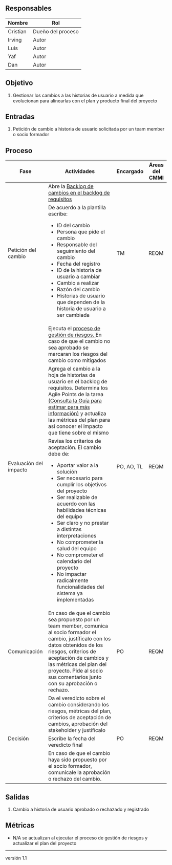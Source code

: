 ## Responsables

Nombre     | Rol
-----------|------------------
Cristian   | Dueño del proceso
Irving     | Autor
Luis       | Autor
Yaf     | Autor
Dan       | Autor

## Objetivo
1. Gestionar los cambios a las historias de usuario a medida que evolucionan para alinearlas con el plan y producto final del proyecto

## Entradas
1. Petición de cambio a historia de usuario solicitada por un team member o socio formador 

## Proceso
<table>
  <thead>
    <tr>
      <th>Fase</th>
      <th>Actividades</th>
      <th>Encargado</th>
      <th>Áreas del CMMI</th>
    </tr>
  </thead>
  <tbody>
    <tr>
      <td rowspan="2">Petición del cambio</td>
      <td> Abre la <a href="https://docs.google.com/spreadsheets/d/1o6jLgBaUGFCco-8gIZqd8Ng3zqUKfJYZudfaI9Bqu-0/edit#gid=1185110039"> Backlog de cambios en el backlog de requisitos </a></td>
      <td rowspan="2">TM</td>
      <td rowspan="2">REQM</td>
    </tr>
    <tr>
      <td>De acuerdo a la plantilla escribe:
        <ul>
          <li>ID del cambio</li>
          <li>Persona que pide el cambio</li>
          <li>Responsable del seguimiento del cambio</li>
          <li>Fecha del registro</li>
          <li>ID de la historia de usuario a cambiar</li>
          <li>Cambio a realizar</li>
          <li>Razón del cambio</li>
          <li>Historias de usuario que dependen de la historia de usuario a ser cambiada</li>
        </ul>
      </td>
    </tr>
    <tr>
      <td rowspan="3">Evaluación del impacto</td>
      <td>Ejecuta el  <a href="https://github.com/novaDepto/Nova/wiki/Proceso-de-gesti%C3%B3n-de-riesgos"> proceso de gestión de riesgos. </a> En caso de que el cambio no sea aprobado se marcaran los riesgos del cambio como mitigados</td>
      <td rowspan="3">PO, AO, TL</td>
      <td rowspan="3">REQM</td>
    </tr>
    <tr>
      <td>Agrega el cambio a la hoja de historias de usuario en el backlog de requisitos. Determina los Agile Points de la tarea <a href="https://github.com/novaDepto/Nova/wiki/Gu%C3%ADa-para-Estimar">(Consulta la Guía para estimar para más información)</a> y actualiza las métricas del plan para así conocer el impacto que tiene sobre el mismo</td>
    </tr>
    <tr>
      <td>Revisa los criterios de aceptación. El cambio debe de:
        <ul>
          <li>Aportar valor a la solución</li>
          <li>Ser necesario para cumplir los objetivos del proyecto</li>
          <li>Ser realizable de acuerdo con las habilidades técnicas del equipo</li>
          <li>Ser claro y no prestar a distintas interpretaciones</li>
          <li>No comprometer la salud del equipo</li>
          <li>No comprometer el calendario del proyecto</li>
          <li>No impactar radicalmente funcionalidades del sistema ya implementadas</li>
        </ul>
      </td>
    </tr>
    <tr>
      <td rowspan="1">Comunicación</td>
      <td>En caso de que el cambio sea propuesto por un team member, comunica al socio formador el cambio, justíficalo con los datos obtenidos de los riesgos, criterios de aceptación de cambios y las métricas del plan del proyecto. Pide al socio sus comentarios junto con su aprobación o rechazo. </td>
      <td rowspan="1">PO</td>
      <td rowspan="1">REQM</td>
    </tr> 
    <tr>
      <td rowspan="3">Decisión</td>
      <td>Da el veredicto sobre el cambio considerando los riesgos, métricas del plan, criterios de aceptación de cambios, aprobación del stakeholder y justifícalo </td>
      <td rowspan="3">PO</td>
      <td rowspan="3">REQM</td>
    </tr> 
    <tr>
      <td>Escribe la fecha del veredicto final</td>
    </tr>
    <tr>
      <td>En caso de que el cambio haya sido propuesto por el socio formador, comunícale la aprobación o rechazo del cambio. </td>
    </tr> 
  </tbody>
</table>

## Salidas
1. Cambio a historia de usuario aprobado o rechazado y registrado

## Métricas
- N/A se actualizan al ejecutar el proceso de gestión de riesgos y actualizar el plan del proyecto

***
versión 1.1
